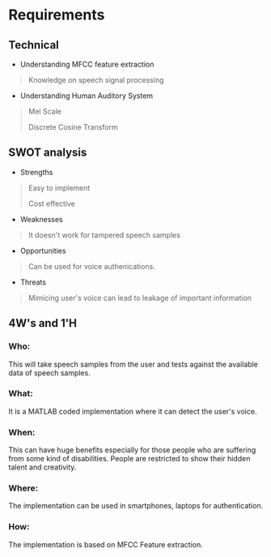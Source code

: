 # Requirements

## Technical
* Understanding MFCC feature extraction
> Knowledge on speech signal processing

* Understanding Human Auditory System
> Mel Scale
> 
> Discrete Cosine Transform

## SWOT analysis
* Strengths
> Easy to implement
>
> Cost effective

* Weaknesses
> It doesn't work for tampered speech samples

* Opportunities
> Can be used for voice authenications.

* Threats
> Mimicing user's voice can lead to leakage of important information

## 4W's and 1'H

### Who:
This will take speech samples from the user and tests against the available data of speech samples.

### What:
It is a MATLAB coded implementation where it can detect the user's voice.


### When:
This can have huge benefits especially for those people who are suffering from some kind of disabilities.
People are restricted to show their hidden talent and creativity.

### Where:
The implementation can be used in smartphones, laptops for authentication.

### How:
The implementation is based on MFCC Feature extraction.
